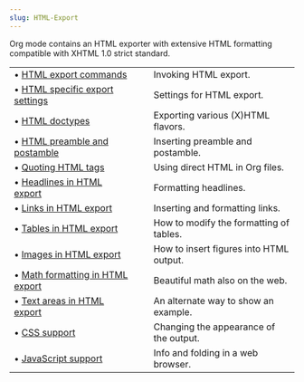 ```yaml
---
slug: HTML-Export
---
```


Org mode contains an HTML exporter with extensive HTML formatting compatible with XHTML 1.0 strict standard.

|                                                                              |    |                                         |
| :--------------------------------------------------------------------------- | -- | :-------------------------------------- |
| • [HTML export commands](/docs/org/HTML-export-commands)                     |    | Invoking HTML export.                   |
| • [HTML specific export settings](/docs/org/HTML-specific-export-settings)   |    | Settings for HTML export.               |
| • [HTML doctypes](/docs/org/HTML-doctypes)                                   |    | Exporting various (X)HTML flavors.      |
| • [HTML preamble and postamble](/docs/org/HTML-preamble-and-postamble)       |    | Inserting preamble and postamble.       |
| • [Quoting HTML tags](/docs/org/Quoting-HTML-tags)                           |    | Using direct HTML in Org files.         |
| • [Headlines in HTML export](/docs/org/Headlines-in-HTML-export)             |    | Formatting headlines.                   |
| • [Links in HTML export](/docs/org/Links-in-HTML-export)                     |    | Inserting and formatting links.         |
| • [Tables in HTML export](/docs/org/Tables-in-HTML-export)                   |    | How to modify the formatting of tables. |
| • [Images in HTML export](/docs/org/Images-in-HTML-export)                   |    | How to insert figures into HTML output. |
| • [Math formatting in HTML export](/docs/org/Math-formatting-in-HTML-export) |    | Beautiful math also on the web.         |
| • [Text areas in HTML export](/docs/org/Text-areas-in-HTML-export)           |    | An alternate way to show an example.    |
| • [CSS support](/docs/org/CSS-support)                                       |    | Changing the appearance of the output.  |
| • [JavaScript support](/docs/org/JavaScript-support)                         |    | Info and folding in a web browser.      |
